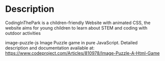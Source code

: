 # Description

CodingInThePark is a children-friendly Website with animated CSS, the website aims for young children to learn about STEM and coding with outdoor activities 


image-puzzle-js
Image Puzzle game in pure JavaScript.
Detailed description and documentation available at: https://www.codeproject.com/Articles/810978/Image-Puzzle-A-Html-Game
